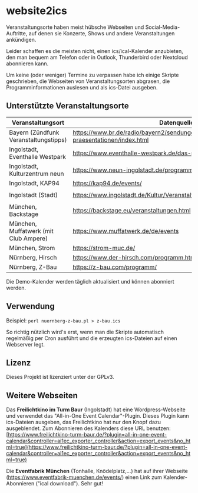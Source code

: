 # website2ics
Veranstaltungsorte haben meist hübsche Webseiten und Social-Media-Auftritte, auf denen sie Konzerte, Shows und andere Veranstaltungen ankündigen.

Leider schaffen es die meisten nicht, einen ics/ical-Kalender anzubieten, den man bequem am Telefon oder in Outlook, Thunderbird oder Nextcloud abonnieren kann.

Um keine (oder weniger) Termine zu verpassen habe ich einige Skripte geschrieben, die Webseiten von Veranstaltungsorten abgrasen, die Programminformationen auslesen und als ics-Datei ausgeben.

## Unterstützte Veranstaltungsorte
| Veranstaltungsort | Datenquelle | Skript | Demo-Kalender (ical) |
|--|--|--|--|
| Bayern (Zündfunk Veranstaltungstipps) | https://www.br.de/radio/bayern2/sendungen/zuendfunk/veranstaltungen-praesentationen/index.html | `bayern-zuendfunk.pl` | https://www.geierb.de/~geierb/kalender/zuendfunk-tipps.ics |
| Ingolstadt, Eventhalle Westpark | https://www.eventhalle-westpark.de/das-programm | `ingolstadt-eventhalleWestpark.pl`| https://www.geierb.de/~geierb/kalender/eventhallewestpark.ics |
| Ingolstadt, Kulturzentrum neun | https://www.neun-ingolstadt.de/programm/ | `ingolstadt-halle9.pl` | https://www.geierb.de/~geierb/kalender/halle9.ics |
| Ingolstadt, KAP94 | https://kap94.de/events/ | `ingolstadt-kap94.pl` | https://www.geierb.de/~geierb/kalender/kap94.ics |
| Ingolstadt (Stadt) | https://www.ingolstadt.de/Kultur/Veranstaltungen/Veranstaltungskalender | `ingolstadt-stadtIngolstadt.pl` | https://www.geierb.de/~geierb/kalender/stadt-ingolstadt.ics |
| München, Backstage | https://backstage.eu/veranstaltungen.html | `muenchen-backstage.pl` | https://www.geierb.de/~geierb/kalender/backstage.ics |
| München, Muffatwerk (mit Club Ampere) | https://www.muffatwerk.de/de/events | `muenchen-muffatwerk.pl` | https://www.geierb.de/~geierb/kalender/muffatwerk.ics |
| München, Strom | https://strom-muc.de/ | `muenchen-strom.pl`  | https://www.geierb.de/~geierb/kalender/strom.ics |
| Nürnberg, Hirsch | https://www.der-hirsch.com/programm.html | `nuernberg-hirsch.pl` | https://www.geierb.de/~geierb/kalender/hirsch.ics |
| Nürnberg, Z-Bau | https://z-bau.com/programm/ | `nuernberg-z-bau.pl` | https://www.geierb.de/~geierb/kalender/z-bau.ics |

Die Demo-Kalender werden täglich aktualisiert und können abonniert werden.

## Verwendung
Beispiel:
`perl nuernberg-z-bau.pl > z-bau.ics`

So richtig nützlich wird's erst, wenn man die Skripte automatisch regelmäßig per Cron ausführt und die erzeugten ics-Dateien auf einen Webserver legt.

## Lizenz
Dieses Projekt ist lizenziert unter der GPLv3.

## Weitere Webseiten
Das **Freilichtkino im Turm Baur** (Ingolstadt) hat eine Wordpress-Webseite und verwendet das "All-in-One Event Calendar"-Plugin. Dieses Plugin kann ics-Dateien ausgeben, das Freilichtkino hat nur den Knopf dazu ausgeblendet. Zum Abonnieren des Kalenders diese URL benutzen: [https://www.freilichtkino-turm-baur.de/?plugin=all-in-one-event-calendar&controller=ai1ec_exporter_controller&action=export_events&no_html=true](https://www.freilichtkino-turm-baur.de/?plugin=all-in-one-event-calendar&controller=ai1ec_exporter_controller&action=export_events&no_html=true)

Die **Eventfabrik München** (Tonhalle, Knödelplatz,...) hat auf ihrer Webseite (https://www.eventfabrik-muenchen.de/events/) einen Link zum Kalender-Abonnieren ("ical download"). Sehr gut!

